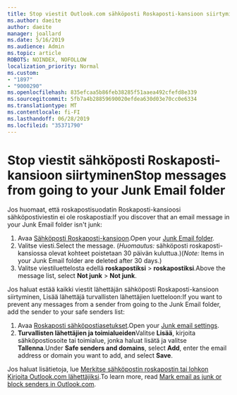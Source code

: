 ```yaml
---
title: Stop viestit Outlook.com sähköposti Roskaposti-kansioon siirtyminen
ms.author: daeite
author: daeite
manager: joallard
ms.date: 5/16/2019
ms.audience: Admin
ms.topic: article
ROBOTS: NOINDEX, NOFOLLOW
localization_priority: Normal
ms.custom:
- "1897"
- "9000290"
ms.openlocfilehash: 835efcaa5b86feb38285f51aaea492cfefd8e339
ms.sourcegitcommit: 5fb7a4b28859690020efdea630d03e70cc0e6334
ms.translationtype: MT
ms.contentlocale: fi-FI
ms.lasthandoff: 06/28/2019
ms.locfileid: "35371790"
---
```

# <a name="stop-messages-from-going-to-your-junk-email-folder"></a><span data-ttu-id="3d39d-102">Stop viestit sähköposti Roskaposti-kansioon siirtyminen</span><span class="sxs-lookup"><span data-stu-id="3d39d-102">Stop messages from going to your Junk Email folder</span></span>

<span data-ttu-id="3d39d-103">Jos huomaat, että roskapostisuodatin Roskaposti-kansioosi sähköpostiviestin ei ole roskapostia:</span><span class="sxs-lookup"><span data-stu-id="3d39d-103">If you discover that an email message in your Junk Email folder isn't junk:</span></span>

1. <span data-ttu-id="3d39d-104">Avaa [Sähköposti Roskaposti-kansioon](https://outlook.live.com/mail/junkemail).</span><span class="sxs-lookup"><span data-stu-id="3d39d-104">Open your [Junk Email folder](https://outlook.live.com/mail/junkemail).</span></span>
1. <span data-ttu-id="3d39d-105">Valitse viesti.</span><span class="sxs-lookup"><span data-stu-id="3d39d-105">Select the message.</span></span> <span data-ttu-id="3d39d-106">(*Huomautus:* sähköposti roskaposti-kansiossa olevat kohteet poistetaan 30 päivän kuluttua.)</span><span class="sxs-lookup"><span data-stu-id="3d39d-106">(*Note:* Items in your Junk Email folder are deleted after 30 days.)</span></span>
1. <span data-ttu-id="3d39d-107">Valitse viestiluettelosta edellä **roskapostiksi** > **roskapostiksi**.</span><span class="sxs-lookup"><span data-stu-id="3d39d-107">Above the message list, select **Not junk** > **Not junk**.</span></span>

<span data-ttu-id="3d39d-108">Jos haluat estää kaikki viestit lähettäjän sähköposti Roskaposti-kansioon siirtyminen, Lisää lähettäjä turvallisten lähettäjien luetteloon:</span><span class="sxs-lookup"><span data-stu-id="3d39d-108">If you want to prevent any messages from a sender from going to the Junk Email folder, add the sender to your safe senders list:</span></span>

1. <span data-ttu-id="3d39d-109">Avaa [Roskaposti sähköpostiasetukset](https://go.microsoft.com/fwlink/?linkid=2035804).</span><span class="sxs-lookup"><span data-stu-id="3d39d-109">Open your [Junk email settings](https://go.microsoft.com/fwlink/?linkid=2035804).</span></span>
1. <span data-ttu-id="3d39d-110">**Turvallisten lähettäjien ja toimialueiden**Valitse **Lisää**, kirjoita sähköpostiosoite tai toimialue, jonka haluat lisätä ja valitse **Tallenna**.</span><span class="sxs-lookup"><span data-stu-id="3d39d-110">Under **Safe senders and domains**, select **Add**, enter the email address or domain you want to add, and select **Save**.</span></span>

<span data-ttu-id="3d39d-111">Jos haluat lisätietoja, lue [Merkitse sähköpostin roskapostin tai lohkon Kirjoita Outlook.com lähettäjiksi](https://support.office.com/article/a3ece97b-82f8-4a5e-9ac3-e92fa6427ae4).</span><span class="sxs-lookup"><span data-stu-id="3d39d-111">To learn more, read [Mark email as junk or block senders in Outlook.com](https://support.office.com/article/a3ece97b-82f8-4a5e-9ac3-e92fa6427ae4).</span></span>
